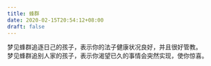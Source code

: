 ```yaml
---
title: 蜂群
date: 2020-02-15T20:54:12+08:00
draft: false
---
```


梦见蜂群追逐日己的孩子，表示你的法子健康状况良好，并且很好管教。<br>
梦见蜂群追别人家的孩子，表示你渴望已久的事情会突然实现，使你惊喜。<br>
